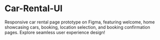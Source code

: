 # Car-Rental-UI
Responsive car rental page prototype on Figma, featuring welcome, home showcasing cars, booking, location selection, and booking confirmation pages. Explore seamless user experience design!
